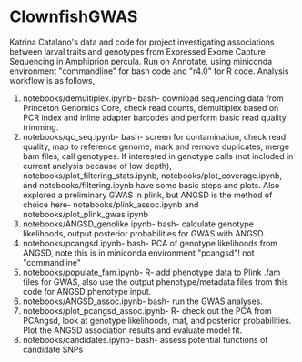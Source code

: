 # ClownfishGWAS
Katrina Catalano's data and code for project investigating associations between larval traits and genotypes from Expressed Exome Capture Sequencing in Amphiprion percula. Run on Annotate, using miniconda environment "commandline" for bash code and "r4.0" for R code. Analysis workflow is as follows,
1. notebooks/demultiplex.ipynb- bash- download sequencing data from Princeton Genomics Core, check read counts, demultiplex based on PCR index and inline adapter barcodes and perform basic read quality trimming.
2. notebooks/qc_seq.ipynb- bash- screen for contamination, check read quality, map to reference genome, mark and remove duplicates, merge bam files, call genotypes. If interested in genotype calls (not included in current analysis because of low depth), notebooks/plot_filtering_stats.ipynb, notebooks/plot_coverage.ipynb, and notebooks/filtering.ipynb have some basic steps and plots. Also explored a preliminary GWAS in plink, but ANGSD is the method of choice here- notebooks/plink_assoc.ipynb and notebooks/plot_plink_gwas.ipynb
4. notebooks/ANGSD_genolike.ipynb- bash- calculate genotype likelihoods, output posterior probabilities for GWAS with ANGSD.
5. notebooks/pcangsd.ipynb- bash- PCA of genotype likelihoods from ANGSD, note this is in miniconda environment "pcangsd"! not "commandline"
7. notebooks/populate_fam.ipynb- R- add phenotype data to Plink .fam files for GWAS, also use the output phenotype/metadata files from this code for ANGSD phenotype input.
8. notebooks/ANGSD_assoc.ipynb- bash- run the GWAS analyses.
9. notebooks/plot_pcangsd_assoc.ipynb- R- check out the PCA from PCAngsd, look at genotype likelihoods, maf, and posterior probabilities. Plot the ANGSD association results and evaluate model fit.
10. notebooks/candidates.ipynb- bash- assess potential functions of candidate SNPs
